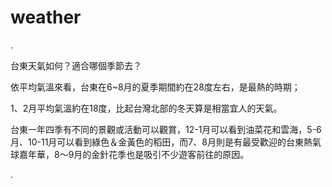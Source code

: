 # weather

.

台東天氣如何？適合哪個季節去？

依平均氣溫來看，台東在6~8月的夏季期間約在28度左右，是最熱的時期；

1、2月平均氣溫約在18度，比起台灣北部的冬天算是相當宜人的天氣。

台東一年四季有不同的景觀或活動可以觀賞，12-1月可以看到油菜花和雲海，5-6月、10-11月可以看到綠色＆金黃色的稻田，而7、8月則是有最受歡迎的台東熱氣球嘉年華，8～9月的金針花季也是吸引不少遊客前往的原因。

.

